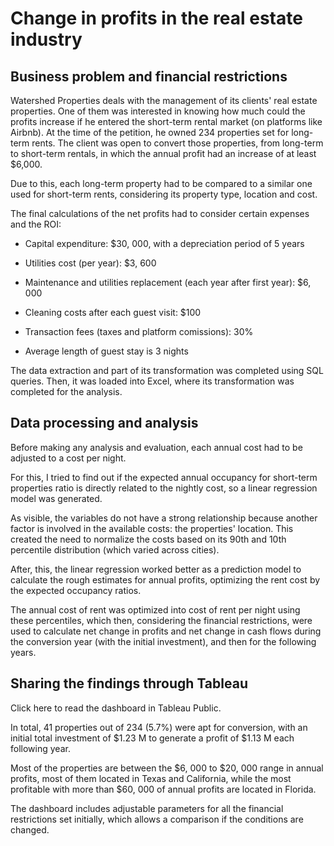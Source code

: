 # Change in profits in the real estate industry

## Business problem and financial restrictions

Watershed Properties deals with the management of its clients' real estate properties. One of them was interested in knowing how much could the profits increase if he entered the short-term rental market (on platforms like Airbnb). At the time of the petition, he owned 234 properties set for long-term rents. The client was open to convert those properties, from long-term to short-term rentals, in which the annual profit had an increase of at least $6,000.

Due to this, each long-term property had to be compared to a similar one used for short-term rents, considering its property type, location and cost.

The final calculations of the net profits had to consider certain expenses and the ROI:

* Capital expenditure: $30, 000, with a depreciation period of 5 years

* Utilities cost (per year): $3, 600

* Maintenance and utilities replacement (each year after first year): $6, 000

* Cleaning costs after each guest visit: $100


* Transaction fees (taxes and platform comissions): 30%

* Average length of guest stay is 3 nights

The data extraction and part of its transformation was completed using SQL queries. Then, it was loaded into Excel, where its transformation was completed for the analysis.

## Data processing and analysis

Before making any analysis and evaluation, each annual cost had to be adjusted to a cost per night.

For this, I tried to find out if the expected annual occupancy for short-term properties ratio is directly related to the nightly cost, so a linear regression model was generated.

As visible, the variables do not have a strong relationship because another factor is involved in the available costs: the properties' location. This created the need to normalize the costs based on its 90th and 10th percentile distribution (which varied across cities).

After, this, the linear regression worked better as a prediction model to calculate the rough estimates for annual profits, optimizing the rent cost by the expected occupancy ratios.

The annual cost of rent was optimized into cost of rent per night using these percentiles, which then, considering the financial restrictions, were used to calculate net change in profits and net change in cash flows during the conversion year (with the initial investment), and then for the following years.

## Sharing the findings through Tableau

Click here to read the dashboard in Tableau Public.

In total, 41 properties out of 234 (5.7%) were apt for conversion, with an initial total investment of $1.23 M to generate a profit of $1.13 M each following year.

Most of the properties are between the $6, 000 to $20, 000 range in annual profits, most of them located in Texas and California, while the most profitable with more than $60, 000 of annual profits are located in Florida.

The dashboard includes adjustable parameters for all the financial restrictions set initially, which allows a comparison if the conditions are changed.